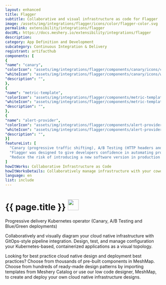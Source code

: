 ```yaml
---
layout: enhanced
title: Flagger
subtitle: Collaborative and visual infrastructure as code for Flagger
image: /assets/img/integrations/flagger/icons/color/flagger-color.svg
permalink: extensibility/integrations/flagger
docURL: https://docs.meshery.io/extensibility/integrations/flagger
description: 
category: App Definition and Development
subcategory: Continuous Integration & Delivery
registrant: artifacthub
components: [
{
"name": "canary",
"colorIcon": "assets/img/integrations/flagger/components/canary/icons/color/canary-color.svg",
"whiteIcon": "assets/img/integrations/flagger/components/canary/icons/white/canary-white.svg",
"description": "",
},
{
"name": "metric-template",
"colorIcon": "assets/img/integrations/flagger/components/metric-template/icons/color/metric-template-color.svg",
"whiteIcon": "assets/img/integrations/flagger/components/metric-template/icons/white/metric-template-white.svg",
"description": "",
},
{
"name": "alert-provider",
"colorIcon": "assets/img/integrations/flagger/components/alert-provider/icons/color/alert-provider-color.svg",
"whiteIcon": "assets/img/integrations/flagger/components/alert-provider/icons/white/alert-provider-white.svg",
"description": "",
}]
featureList: [
  "Canary (progressive traffic shifting), A/B Testing (HTTP headers and cookies traffic routing), Blue/Green (traffic switching and mirroring)",
  "Flagger was designed to give developers confidence in automating production releases with progressive delivery techniques.",
  "Reduce the risk of introducing a new software version in production by gradually shifting traffic to the new version while measuring metrics like HTTP/gRPC request success rate and latency."
]
howItWorks: Collaborative Infrastructure as Code
howItWorksDetails: Collaboratively manage infrastructure with your coworkers synchronously sharing the same designs.
language: en
list: include
---
```

<h1>{{ page.title }} <img src="{{ page.image }}" style="width: 35px; height: 35px;" /></h1>

<p>
Progressive delivery Kubernetes operator (Canary, A/B Testing and Blue/Green deployments)
</p>
<p>
    Collaboratively and visually diagram your cloud native infrastructure with GitOps-style pipeline integration. Design, test, and manage configuration your Kubernetes-based, containerized applications as a visual topology.
</p>
<p>
    Looking for best practice cloud native design and deployment best practices? Choose from thousands of pre-built components in MeshMap. Choose from hundreds of ready-made design patterns by importing templates from Meshery Catalog or use our low code designer, MeshMap, to create and deploy your own cloud native infrastructure designs.
</p>
